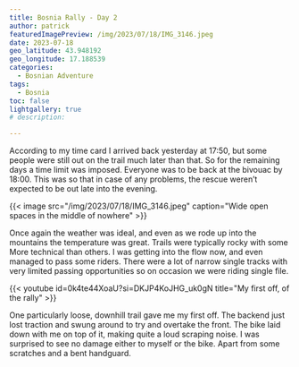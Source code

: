 ```yaml
---
title: Bosnia Rally - Day 2
author: patrick
featuredImagePreview: /img/2023/07/18/IMG_3146.jpeg
date: 2023-07-18
geo_latitude: 43.948192
geo_longitude: 17.188539
categories:
  - Bosnian Adventure
tags:
  - Bosnia
toc: false
lightgallery: true
# description:

---
```

According to my time card I arrived back yesterday at 17:50, but some people were still out on the trail much later than that. So for the remaining days a time limit was imposed. Everyone was to be back at the bivouac by 18:00. This was so that in case of any problems, the rescue weren’t expected to be out late into the evening.

<!--more-->

{{< image src="/img/2023/07/18/IMG_3146.jpeg" caption="Wide open spaces in the middle of nowhere" >}}

Once again the weather was ideal, and even as we rode up into the mountains the temperature was great. Trails were typically rocky with some More technical than others. I was getting into the flow now, and even managed to pass some riders. There were a lot of narrow single tracks with very limited passing opportunities so on occasion we were riding single file.

{{< youtube id=0k4te44XoaU?si=DKJP4KoJHG_uk0gN title="My first off, of the rally" >}}

One particularly loose, downhill trail gave me my first off. The backend just lost traction and swung around to try and overtake the front. The bike laid down with me on top of it, making quite a loud scraping noise. I was surprised to see no damage either to myself or the bike. Apart from some scratches and a bent handguard.
